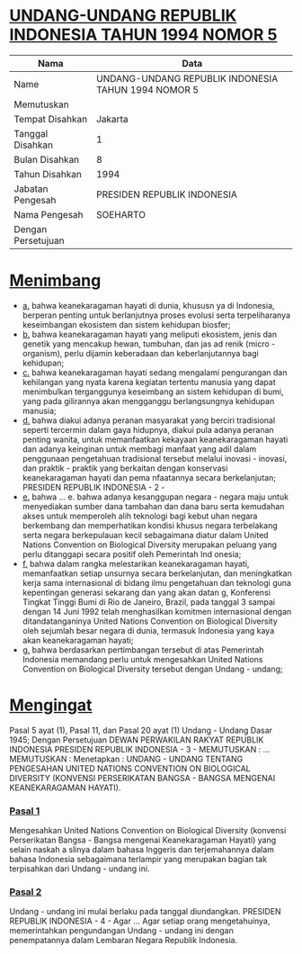 # [UNDANG-UNDANG REPUBLIK INDONESIA TAHUN 1994 NOMOR 5](http://example.org/legal/document/uu/1994/5)

| Nama | Data |
| ------ | ----- |
|Name|UNDANG-UNDANG REPUBLIK INDONESIA TAHUN 1994 NOMOR 5|
|Memutuskan||
|Tempat Disahkan|Jakarta|
|Tanggal Disahkan|1|
|Bulan Disahkan|8|
|Tahun Disahkan|1994|
|Jabatan Pengesah|PRESIDEN REPUBLIK INDONESIA|
|Nama Pengesah|SOEHARTO|
|Dengan Persetujuan||
# [Menimbang](http://example.org/legal/document/uu/1994/5/menimbang)

* [a.](http://example.org/legal/document/uu/1994/5/menimbang/point/a) bahwa keanekaragaman hayati di dunia, khususn ya di Indonesia, berperan penting untuk berlanjutnya proses evolusi serta terpeliharanya keseimbangan ekosistem dan sistem kehidupan biosfer;
* [b.](http://example.org/legal/document/uu/1994/5/menimbang/point/b) bahwa keanekaragaman hayati yang meliputi ekosistem, jenis dan genetik yang mencakup hewan, tumbuhan, dan jas ad renik (micro - organism), perlu dijamin keberadaan dan keberlanjutannya bagi kehidupan;
* [c.](http://example.org/legal/document/uu/1994/5/menimbang/point/c) bahwa keanekaragaman hayati sedang mengalami pengurangan dan kehilangan yang nyata karena kegiatan tertentu manusia yang dapat menimbulkan terganggunya keseimbang an sistem kehidupan di bumi, yang pada gilirannya akan mengganggu berlangsungnya kehidupan manusia;
* [d.](http://example.org/legal/document/uu/1994/5/menimbang/point/d) bahwa diakui adanya peranan masyarakat yang berciri tradisional seperti tercermin dalam gaya hidupnya, diakui pula adanya peranan penting wanita, untuk memanfaatkan kekayaan keanekaragaman hayati dan adanya keinginan untuk membagi manfaat yang adil dalam penggunaan pengetahuan tradisional tersebut melalui inovasi - inovasi, dan praktik - praktik yang berkaitan dengan konservasi keanekaragaman hayati dan pema nfaatannya secara berkelanjutan; PRESIDEN REPUBLIK INDONESIA - 2 -
* [e.](http://example.org/legal/document/uu/1994/5/menimbang/point/e) bahwa ... e. bahwa adanya kesanggupan negara - negara maju untuk menyediakan sumber dana tambahan dan dana baru serta kemudahan akses untuk memperoleh alih teknologi bagi kebut uhan negara berkembang dan memperhatikan kondisi khusus negara terbelakang serta negara berkepulauan kecil sebagaimana diatur dalam United Nations Convention on Biological Diversity merupakan peluang yang perlu ditanggapi secara positif oleh Pemerintah Ind onesia;
* [f.](http://example.org/legal/document/uu/1994/5/menimbang/point/f) bahwa dalam rangka melestarikan keanekaragaman hayati, memanfaatkan setiap unsurnya secara berkelanjutan, dan meningkatkan kerja sama internasional di bidang ilmu pengetahuan dan teknologi guna kepentingan generasi sekarang dan yang akan datan g, Konferensi Tingkat Tinggi Bumi di Rio de Janeiro, Brazil, pada tanggal 3 sampai dengan 14 Juni 1992 telah menghasilkan komitmen internasional dengan ditandatanganinya United Nations Convention on Biological Diversity oleh sejumlah besar negara di dunia, termasuk Indonesia yang kaya akan keanekaragaman hayati;
* [g.](http://example.org/legal/document/uu/1994/5/menimbang/point/g) bahwa berdasarkan pertimbangan tersebut di atas Pemerintah Indonesia memandang perlu untuk mengesahkan United Nations Convention on Biological Diversity tersebut dengan Undang - undang;
# [Mengingat](http://example.org/legal/document/uu/1994/5/mengingat)
Pasal 5 ayat (1), Pasal 11, dan Pasal 20 ayat (1) Undang - Undang Dasar 1945; Dengan Persetujuan DEWAN PERWAKILAN RAKYAT REPUBLIK INDONESIA PRESIDEN REPUBLIK INDONESIA - 3 - MEMUTUSKAN : ... MEMUTUSKAN : Menetapkan : UNDANG - UNDANG TENTANG PENGESAHAN UNITED NATIONS CONVENTION ON BIOLOGICAL DIVERSITY (KONVENSI PERSERIKATAN BANGSA - BANGSA MENGENAI KEANEKARAGAMAN HAYATI).

### [Pasal 1](http://example.org/legal/document/uu/1994/5/pasal/0001)
Mengesahkan United Nations Convention on Biological Diversity (konvensi Perserikatan Bangsa - Bangsa mengenai Keanekaragaman Hayati) yang selain naskah a slinya dalam bahasa Inggeris dan terjemahannya dalam bahasa Indonesia sebagaimana terlampir yang merupakan bagian tak terpisahkan dari Undang - undang ini.


### [Pasal 2](http://example.org/legal/document/uu/1994/5/pasal/0002)
Undang - undang ini mulai berlaku pada tanggal diundangkan. PRESIDEN REPUBLIK INDONESIA - 4 - Agar ... Agar setiap orang mengetahuinya, memerintahkan pengundangan Undang - undang ini dengan penempatannya dalam Lembaran Negara Republik Indonesia.
